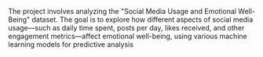 The project  involves analyzing the "Social Media Usage and Emotional Well-Being" dataset. The goal is to explore how different aspects of social media usage—such as daily time spent, posts per day, likes received, and other engagement metrics—affect emotional well-being, using various machine learning models for predictive analysis
